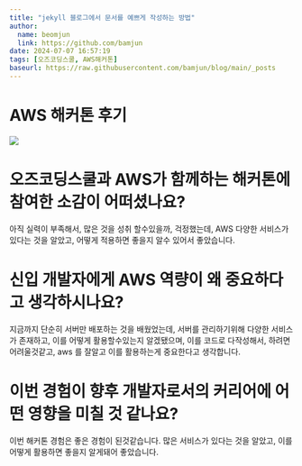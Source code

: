 ```yaml
---
title: "jekyll 블로그에서 문서를 예쁘게 작성하는 방법"
author:
  name: beomjun
  link: https://github.com/bamjun
date: 2024-07-07 16:57:19
tags: [오즈코딩스쿨, AWS해커톤]
baseurl: https://raw.githubusercontent.com/bamjun/blog/main/_posts
---
```


# AWS 해커톤 후기



![](/assets/20240706_175659_image.png)


# 오즈코딩스쿨과 AWS가 함께하는 해커톤에 참여한 소감이 어떠셨나요?

아직 실력이 부족해서, 많은 것을 성취 할수있을까, 걱정했는데, AWS 다양한 서비스가 있다는 것을 알았고, 어떻게 적용하면 좋을지 알수 있어서 좋았습니다.

# 신입 개발자에게 AWS 역량이 왜 중요하다고 생각하시나요?

지금까지 단순히 서버만 배포하는 것을 배웠었는데, 서버를 관리하기위해 다양한 서비스가 존재하고, 이를 어떻게 활용할수있는지 알겠됐으며, 이를 코드로 다작성해서, 하려면 어려울것같고, aws 를 잘알고 이를 활용하는게 중요한다고 생각합니다.

# 이번 경험이 향후 개발자로서의 커리어에 어떤 영향을 미칠 것 같나요?

이번 해커톤 경험은 좋은 경험이 된것같습니다. 많은 서비스가  있다는 것을 알았고, 이를 어떻게 활용하면 좋을지 알게돼어 좋았습니다.
